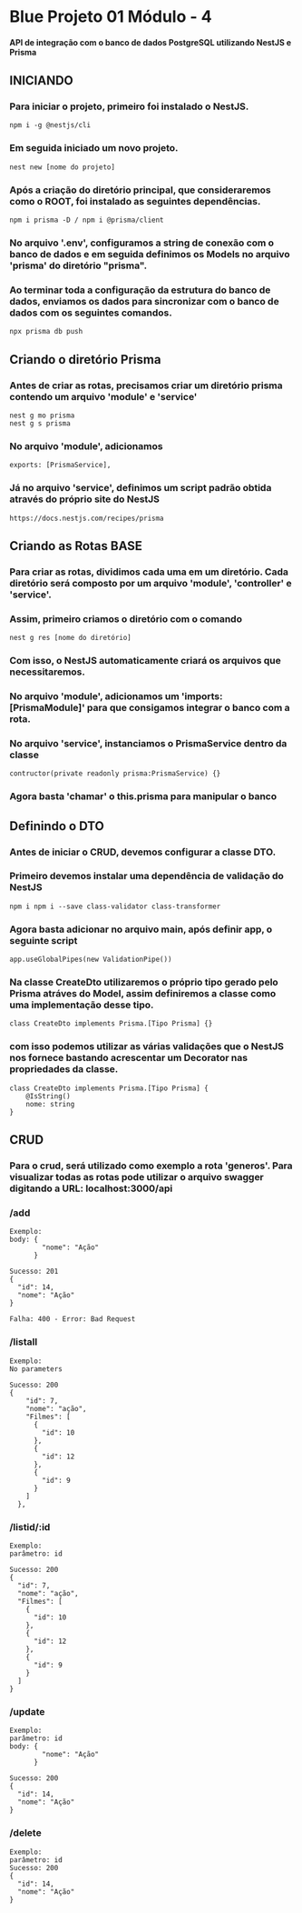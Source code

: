 # Blue Projeto 01 Módulo - 4  

#### API de integração com o banco de dados PostgreSQL utilizando NestJS e Prisma 



## INICIANDO

### 	Para iniciar o projeto, primeiro foi instalado o NestJS.

```
npm i -g @nestjs/cli
```

### Em seguida iniciado um novo projeto.

```
nest new [nome do projeto]
```

### Após a criação do diretório principal, que consideraremos como o ROOT, foi instalado as seguintes dependências.

```
npm i prisma -D / npm i @prisma/client
```

### No arquivo '.env', configuramos a string de conexão com o banco de dados e em seguida definimos os Models no arquivo 'prisma' do diretório "prisma".

### Ao terminar toda a configuração da estrutura do banco de dados, enviamos os dados para sincronizar com o banco de dados com os seguintes comandos.

```
npx prisma db push
```



## Criando o diretório Prisma

### Antes de criar as rotas, precisamos criar um diretório prisma contendo um arquivo 'module' e 'service'

```
nest g mo prisma
nest g s prisma
```

### No arquivo 'module', adicionamos

```
exports: [PrismaService],
```

### Já no arquivo 'service', definimos um script padrão obtida através do próprio site do NestJS

```
https://docs.nestjs.com/recipes/prisma
```



## Criando as Rotas BASE

###  Para criar as rotas, dividimos cada uma em um diretório. Cada diretório será composto por um arquivo 'module', 'controller' e 'service'.

### Assim, primeiro criamos o diretório com o comando

```
nest g res [nome do diretório]
```

### Com isso, o NestJS automaticamente criará os arquivos que necessitaremos.

### No arquivo 'module', adicionamos um 'imports: [PrismaModule]' para que consigamos integrar o banco com a rota.

### No arquivo 'service', instanciamos o PrismaService dentro da classe 

```
contructor(private readonly prisma:PrismaService) {}
```

### Agora basta 'chamar' o this.prisma para manipular o banco  



## Definindo o DTO

### Antes de iniciar o CRUD, devemos configurar a classe DTO.

### Primeiro devemos instalar uma dependência de validação do NestJS

```
npm i npm i --save class-validator class-transformer
```

### Agora basta adicionar no arquivo main, após definir app, o seguinte script

```
app.useGlobalPipes(new ValidationPipe())
```

### Na classe CreateDto utilizaremos o próprio tipo gerado pelo Prisma atráves do Model, assim definiremos a classe como uma implementação desse tipo.

```
class CreateDto implements Prisma.[Tipo Prisma] {}
```

### com isso podemos utilizar as várias validações que o NestJS nos fornece bastando acrescentar um Decorator nas propriedades da classe.

```
class CreateDto implements Prisma.[Tipo Prisma] {
	@IsString()
	nome: string
}
```



## CRUD

### Para o crud, será utilizado como exemplo a rota 'generos'. Para visualizar todas as rotas pode utilizar o arquivo swagger digitando a URL: localhost:3000/api



### /add

```
Exemplo:
body: {
  		"nome": "Ação"
	  }
      
Sucesso: 201 				
{
  "id": 14,
  "nome": "Ação"
}

Falha: 400 - Error: Bad Request
```



### /listall

```
Exemplo:
No parameters
      
Sucesso: 200 				
{
    "id": 7,
    "nome": "ação",
    "Filmes": [
      {
        "id": 10
      },
      {
        "id": 12
      },
      {
        "id": 9
      }
    ]
  },
```



### /listid/:id

```
Exemplo:
parâmetro: id
      
Sucesso: 200 				
{
  "id": 7,
  "nome": "ação",
  "Filmes": [
    {
      "id": 10
    },
    {
      "id": 12
    },
    {
      "id": 9
    }
  ]
}
```



### /update

```
Exemplo:
parâmetro: id
body: {
  		"nome": "Ação"
	  }
      
Sucesso: 200 				
{
  "id": 14,
  "nome": "Ação"
}
```



### /delete

```
Exemplo:
parâmetro: id 
Sucesso: 200 				
{
  "id": 14,
  "nome": "Ação"
}
```

